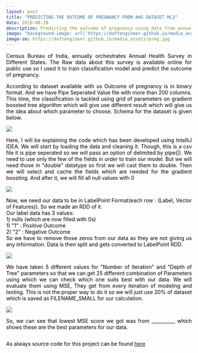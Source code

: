 ```yaml
---
layout: post
title: "PREDICTING THE OUTCOME OF PREGNANCY FROM AHS DATASET ML3"
date: 2018-08-28
description: Predicting the outcome of pregnancy using data from annual health survey of India
image: "background-image: url('https://daftengineer.github.io/media_assets/preg.jpg');"
image-sm: https://daftengineer.github.io/media_assets/preg.jpg
---
```


<div style="color:black;"><p></p>

<p style="text-align:justify;">Census Bureau of India, annually orchestrates Annual Health Survey in Different States. The Raw data about this survey is available online for public use so I used it to train classification model and predict the outcome of pregnancy.</p>
<p style="text-align:justify;">According to dataset available with us Outcome of pregnancy is in binary format. And we have Pipe Seperated Value file with more than 200 columns. This time, the classification is tackled using grid of parameters on gradient boosted tree algorithm which will give use different result which will give us the idea about which parameter to choose. Schema for the dataset is given below.</p>
<img src = "https://daftengineer.github.io/media_assets/ml3p1.jpg" />
<p style="text-align:justify;">Here, I will be explaining the code which has been developed using IntelliJ IDEA. We will start by loading the data and cleaning it. Though, this is a csv file it is pipe seperated so we will pass an option of delimited by pipe(|). We need to use only the few of the fields in order to train our model. But we will need those in "double" datatype so first we will cast them to double. Then we will select and cache the fields which are needed for the gradient boosting. And after it, we will fill all null values with 0</p>
<img src = "https://daftengineer.github.io/media_assets/ml3p2.jpg" />
<p style="text-align:justify;">Now, we need our data to be in LabelPoint Format(each row : (Label, Vector of Features)). So we made an RDD of it. <br /> Our label data has 3 values:<br /> <span style="text-align:left;">1) nulls (which are now filled with 0s)<br /> 1) "1" : Positive Outcome <br />2) "2" : Negative Outcome</span><br />So we have to remove those zeros from our data as they are not giving us any information. Data is then split and gets converted to LabelPoint RDD.</p>
<img src = "https://daftengineer.github.io/media_assets/ml3p3.jpg" />

<p style="text-align:justify;">We have taken 5 different values for "Number of Iteration" and "Depth of Tree" parameters so that we can get 25 different combination of Parameters using which we can check which one suits best with our data. We will evaluate them using MSE, They get from every iteration of modeling and testing. This is not the proper way to do it so we will just use 20% of dataset which is saved as FILENAME_SMALL for our calculation.</p>
<img src = "https://daftengineer.github.io/media_assets/ml3p4.jpg" />
<p style="text-align:justify;">So, we can see that lowest MSE score we got was from __________ which shows these are the best parameters for our data. </p>
<img src = "" />
<p style="text-align:justify;">As always source code for this project can be found <a href="https://github.com/daftengineer/MachineLearningProjects/blob/master/PregnancyOutcome.scala">here</a></p>

</div>
